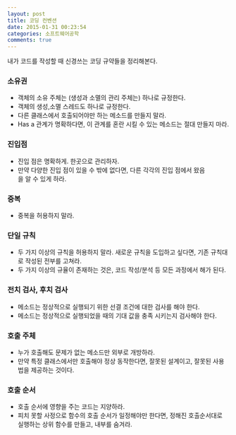 ```yaml
---
layout: post
title: 코딩 컨벤션
date: 2015-01-31 00:23:54
categories: 소프트웨어공학
comments: true
---
```

내가 코드를 작성할 때 신경쓰는 코딩 규약들을 정리해본다.

### 소유권
* 객체의 소유 주체는 (생성과 소멸의 관리 주체는) 하나로 규정한다.
* 객체의 생성,소멸 스레드도 하나로 규정한다.
* 다른 클래스에서 호출되어야만 하는 메소드를 만들지 말라.
* Has a 관계가 명확하다면, 이 관계를 혼란 시킬 수 있는 메소드는 절대 만들지 마라.

### 진입점
* 진입 점은 명확하게. 한곳으로 관리하자. 
* 만약 다양한 진입 점이 있을 수 밖에 없다면, 다른 각각의 진입 점에서 왔음을 알 수 있게 하라.

### 중복
* 중복을 허용하지 말라.

### 단일 규칙
* 두 가지 이상의 규칙을 허용하지 말라. 새로운 규칙을 도입하고 싶다면, 기존 규칙대로 작성된 전부를 고쳐라.
* 두 가지 이상의 규율이 존재하는 것은, 코드 작성/분석 등 모든 과정에서 해가 된다.

### 전치 검사, 후치 검사
* 메소드는 정상적으로 실행되기 위한 선결 조건에 대한 검사를 해야 한다.
* 메소드는 정상적으로 실행되었을 때의 기대 값을 충족 시키는지 검사해야 한다.

### 호출 주체
* 누가 호출해도 문제가 없는 메소드만 외부로 개방하라.
* 만약 특정 클래스에서만 호출해야 정상 동작한다면, 잘못된 설계이고, 잘못된 사용법을 제공하는 것이다.

### 호출 순서
* 호출 순서에 영향을 주는 코드는 지양하라.
* 피치 못할 사정으로 함수의 호출 순서가 일정해야만 한다면, 정해진 호출순서대로 실행하는 상위 함수를 만들고, 내부를 숨겨라.